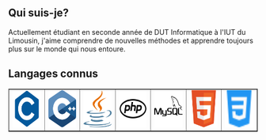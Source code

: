 ## Qui suis-je?

Actuellement étudiant en seconde année de DUT Informatique à l'IUT du Limousin, j'aime comprendre de nouvelles méthodes et apprendre toujours plus sur le monde qui nous entoure.

## Langages connus

<table border=none align=center>
  <td><img src="./Icons/c.svg" width=75px height=75px></td>
  <td><img src="./Icons/c++.svg" width=75px height=75px></td>
  <td><img src="./Icons/java.svg" width=75px height=75px></td>
  <td><img src="./Icons/php.svg" width=75px height=75px></td>
  <td><img src="./Icons/mysql.svg" width=75px height=75px></td>
  <td><img src="./Icons/html.svg" width=75px height=75px></td>
  <td><img src="./Icons/css.svg" width=75px height=75px></td>
</table>
